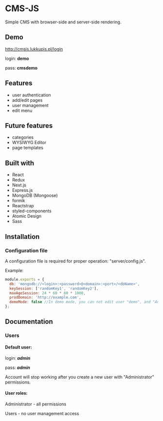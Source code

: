 # CMS-JS
Simple CMS with browser-side and server-side rendering.

## Demo
http://cmsjs.lukkupis.pl/login

login: **demo**

pass: **cmsdemo**

## Features
- user authentication
- add/edit pages
- user management
- edit menu

## Future features
- categories
- WYSIWYG Editor
- page templates

## Built with
- React
- Redux
- Next.js
- Express.js
- MongoDB (Mongoose)
- formik
- Reactstrap
- styled-components
- Atomic Design
- Sass

## Installation

### Configuration file

A configuration file is required for proper operation: "server/config.js". 

Example:

```js
module.exports = {
  db: 'mongodb://<login>:<password>@<domain>:<port>/<dbName>',
  keySession: ['randomKey1', 'randomKey2'],
  maxAgeSession: 24 * 60 * 60 * 1000,
  prodDomain: 'http://example.com',
  demoMode: false //In demo mode, you can not edit user "demo", and "Admin" page is visible in the menu.
};
```

## Documentation

### Users

#### Default user:

login: ***admin***

pass: ***admin***

Account will stop working after you create a new user with "Administrator" permissions.

#### User roles:

Administrator - all permissions

Users - no user management access
